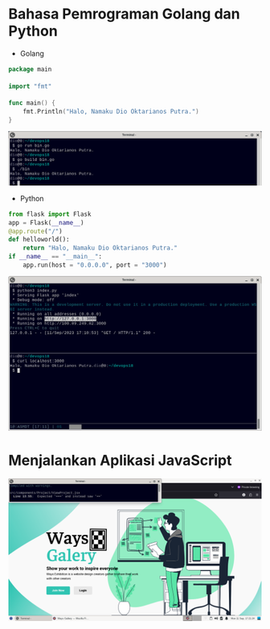 # Bahasa Pemrograman Golang dan Python
* Golang
```go
package main

import "fmt"

func main() {
    fmt.Println("Halo, Namaku Dio Oktarianos Putra.")
}
```

![20230911_1](/assets/images/20230911_1.png)

* Python
```python
from flask import Flask
app = Flask(__name__)
@app.route("/")
def helloworld():
    return "Halo, Namaku Dio Oktarianos Putra."
if __name__ == "__main__":
    app.run(host = "0.0.0.0", port = "3000")
```

![20230911_2](/assets/images/20230911_2.png)

# Menjalankan Aplikasi JavaScript

![20230911_3](/assets/images/20230911_3.png)
